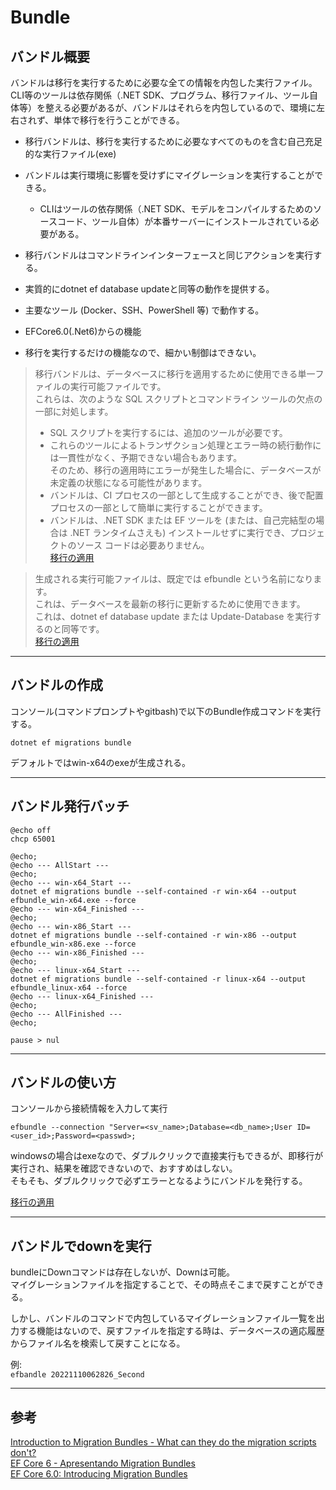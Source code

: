 # Bundle

## バンドル概要

バンドルは移行を実行するために必要な全ての情報を内包した実行ファイル。
CLI等のツールは依存関係（.NET SDK、プログラム、移行ファイル、ツール自体等）を整える必要があるが、バンドルはそれらを内包しているので、環境に左右されず、単体で移行を行うことができる。

- 移行バンドルは、移行を実行するために必要なすべてのものを含む自己充足的な実行ファイル(exe)  
- バンドルは実行環境に影響を受けずにマイグレーションを実行することができる。  
  - CLIはツールの依存関係（.NET SDK、モデルをコンパイルするためのソースコード、ツール自体）が本番サーバーにインストールされている必要がある。  

- 移行バンドルはコマンドラインインターフェースと同じアクションを実行する。  
- 実質的にdotnet ef database updateと同等の動作を提供する。  

- 主要なツール (Docker、SSH、PowerShell 等) で動作する。  
- EFCore6.0(.Net6)からの機能  
- 移行を実行するだけの機能なので、細かい制御はできない。  

>移行バンドルは、データベースに移行を適用するために使用できる単一ファイルの実行可能ファイルです。  
>これらは、次のような SQL スクリプトとコマンドライン ツールの欠点の一部に対処します。  
>
>- SQL スクリプトを実行するには、追加のツールが必要です。  
>- これらのツールによるトランザクション処理とエラー時の続行動作には一貫性がなく、予期できない場合もあります。  
>  そのため、移行の適用時にエラーが発生した場合に、データベースが未定義の状態になる可能性があります。  
>- バンドルは、CI プロセスの一部として生成することができ、後で配置プロセスの一部として簡単に実行することができます。  
>- バンドルは、.NET SDK または EF ツールを (または、自己完結型の場合は .NET ランタイムさえも) インストールせずに実行でき、プロジェクトのソース コードは必要ありません。  
>[移行の適用](https://learn.microsoft.com/ja-jp/ef/core/managing-schemas/migrations/applying?tabs=dotnet-core-cli#bundles)  

<!--  -->
>生成される実行可能ファイルは、既定では efbundle という名前になります。  
>これは、データベースを最新の移行に更新するために使用できます。  
>これは、dotnet ef database update または Update-Database を実行するのと同等です。  
>[移行の適用](https://learn.microsoft.com/ja-jp/ef/core/managing-schemas/migrations/applying?tabs=dotnet-core-cli#efbundle)

---

## バンドルの作成

コンソール(コマンドプロンプトやgitbash)で以下のBundle作成コマンドを実行する。  

`dotnet ef migrations bundle`  

デフォルトではwin-x64のexeが生成される。  

---

## バンドル発行バッチ

``` batch : BuildBundle.bat
@echo off
chcp 65001

@echo;
@echo --- AllStart ---
@echo;
@echo --- win-x64_Start ---
dotnet ef migrations bundle --self-contained -r win-x64 --output efbundle_win-x64.exe --force
@echo --- win-x64_Finished ---
@echo;
@echo --- win-x86_Start ---
dotnet ef migrations bundle --self-contained -r win-x86 --output efbundle_win-x86.exe --force
@echo --- win-x86_Finished ---
@echo;
@echo --- linux-x64_Start ---
dotnet ef migrations bundle --self-contained -r linux-x64 --output efbundle_linux-x64 --force
@echo --- linux-x64_Finished ---
@echo;
@echo --- AllFinished ---
@echo;

pause > nul
```

---

## バンドルの使い方

コンソールから接続情報を入力して実行  

`efbundle --connection "Server=<sv_name>;Database=<db_name>;User ID=<user_id>;Password=<passwd>;`  

windowsの場合はexeなので、ダブルクリックで直接実行もできるが、即移行が実行され、結果を確認できないので、おすすめはしない。  
そもそも、ダブルクリックで必ずエラーとなるようにバンドルを発行する。  

[移行の適用](https://learn.microsoft.com/ja-jp/ef/core/managing-schemas/migrations/applying?tabs=dotnet-core-cli)  

---

## バンドルでdownを実行

bundleにDownコマンドは存在しないが、Downは可能。  
マイグレーションファイルを指定することで、その時点そこまで戻すことができる。  

しかし、バンドルのコマンドで内包しているマイグレーションファイル一覧を出力する機能はないので、戻すファイルを指定する時は、データベースの適応履歴からファイル名を検索して戻すことになる。  

例:  
`efbandle 20221110062826_Second`

---

## 参考

[Introduction to Migration Bundles - What can they do the migration scripts don't?](https://www.youtube.com/watch?v=mBxSONeKbPk)  
[EF Core 6  - Apresentando Migration Bundles](https://macoratti.net/21/09/efc6_migbndl1.htm)  
[EF Core 6.0: Introducing Migration Bundles](https://jaliyaudagedara.blogspot.com/2021/08/ef-core-60-introducing-migration-bundles.html?spref=tw)  
